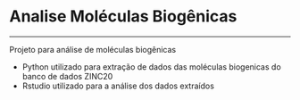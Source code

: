 # Analise Moléculas Biogênicas
---
Projeto para análise de moléculas biogênicas 
- Python utilizado para extração de dados das moléculas biogenicas do banco de dados ZINC20 
- Rstudio utilizado para a análise dos dados extraídos
